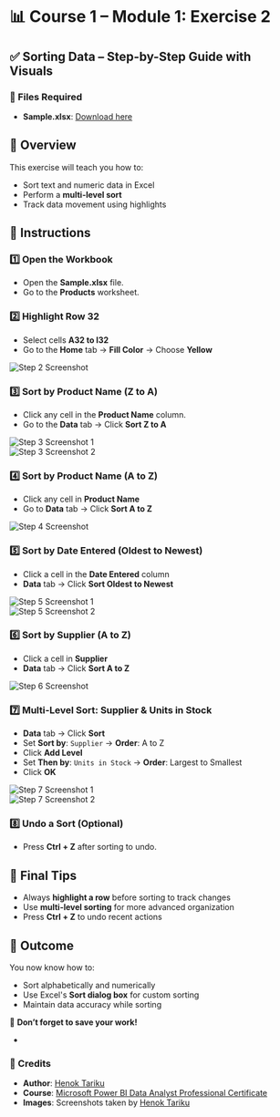 # 📊 Course 1 – Module 1: Exercise 2  
## ✅ Sorting Data – Step-by-Step Guide with Visuals



### 🔗 Files Required

- **Sample.xlsx**: [Download here](https://d3c33hcgiwev3.cloudfront.net/thgZ9WJSSjSfGBO41sT9Vg_851b0cfdbb8c4605b0971707cd6fa4e1_Adventure-Works-Inventory.xlsx?Expires=1746489600&Signature=DApGzRUah5~kZeeqdfJh3sDeKkyJGnmSPBsCi1Ni01QrffdQufQF9UOKawoYuyLwN0is2WIp5ZcaajamB95C0Q3CGJ3x1MBSn4K5DuKMsDl31vx~T-IbJ2xtIVB-1IDSyuP6ap2yMWOZwzvtYOW~WD~BwAeKI9~~CwKzd8wesB0_&Key-Pair-Id=APKAJLTNE6QMUY6HBC5A)



## 🧭 Overview

This exercise will teach you how to:
- Sort text and numeric data in Excel
- Perform a **multi-level sort**
- Track data movement using highlights



## 📝 Instructions

### 1️⃣ Open the Workbook

- Open the **Sample.xlsx** file.
- Go to the **Products** worksheet.



### 2️⃣ Highlight Row 32

- Select cells **A32 to I32**
- Go to the **Home** tab → **Fill Color** → Choose **Yellow**

![Step 2 Screenshot](https://github.com/user-attachments/assets/aaf73837-b855-4837-8595-f89b8586f7c4)



### 3️⃣ Sort by Product Name (Z to A)

- Click any cell in the **Product Name** column.
- Go to the **Data** tab → Click **Sort Z to A**

![Step 3 Screenshot 1](https://github.com/user-attachments/assets/734ed4bd-f487-4d3b-94be-6668cba3bf62)  
![Step 3 Screenshot 2](https://github.com/user-attachments/assets/44fd8cd5-cb4f-4029-8b75-6fd13a5fbba4)



### 4️⃣ Sort by Product Name (A to Z)

- Click any cell in **Product Name**
- Go to **Data** tab → Click **Sort A to Z**

![Step 4 Screenshot](https://github.com/user-attachments/assets/4472aaf3-9584-4fe3-82ca-efbdb14969a4)



### 5️⃣ Sort by Date Entered (Oldest to Newest)

- Click a cell in the **Date Entered** column
- **Data** tab → Click **Sort Oldest to Newest**

![Step 5 Screenshot 1](https://github.com/user-attachments/assets/c5c36605-7d9f-4274-85be-7b5c028347f7)  
![Step 5 Screenshot 2](https://github.com/user-attachments/assets/7baa073b-b040-483d-939f-d6a2c943163a)



### 6️⃣ Sort by Supplier (A to Z)

- Click a cell in **Supplier**
- **Data** tab → Click **Sort A to Z**

![Step 6 Screenshot](https://github.com/user-attachments/assets/392703fd-9b4d-47b9-b55d-0d5edce03b98)



### 7️⃣ Multi-Level Sort: Supplier & Units in Stock

- **Data** tab → Click **Sort**
- Set **Sort by**: `Supplier` → **Order**: A to Z
- Click **Add Level**
- Set **Then by**: `Units in Stock` → **Order**: Largest to Smallest
- Click **OK**

![Step 7 Screenshot 1](https://github.com/user-attachments/assets/2e24eee8-15bc-4be0-87cc-7aecd6126d69)  
![Step 7 Screenshot 2](https://github.com/user-attachments/assets/aee066a7-fade-4c5e-8834-e76f033c3481)



### 8️⃣ Undo a Sort (Optional)

- Press **Ctrl + Z** after sorting to undo.



## 📌 Final Tips

- Always **highlight a row** before sorting to track changes
- Use **multi-level sorting** for more advanced organization
- Press **Ctrl + Z** to undo recent actions



## 🎯 Outcome

You now know how to:
- Sort alphabetically and numerically
- Use Excel's **Sort dialog box** for custom sorting
- Maintain data accuracy while sorting



📁 **Don’t forget to save your work!**

-

### 🔖 Credits

- **Author**: [Henok Tariku](<insert your GitHub or website>)
- **Course**: [Microsoft Power BI Data Analyst Professional Certificate](https://www.coursera.org/professional-certificates/microsoft-power-bi-data-analyst/paidmedia?utm_medium=sem&utm_source=gg&utm_campaign=b2c_emea_microsoft-power-bi-data-analyst_microsoft_ftcof_professional-certificates_px_dr_bau_gg_sem_pr_s4_en_m_hyb_24-05_x&campaignid=21290572798&adgroupid=163921513602&device=c&keyword=power%20bi%20certification%20course&matchtype=p&network=g&devicemodel=&creativeid=724572967597&assetgroupid=&targetid=kwd-379114099590&extensionid=&placement=&gad_source=1&gad_campaignid=21290572798&gbraid=0AAAAADdKX6ZWX5jrN9dcQhNyAMLs57stx&gclid=EAIaIQobChMI3L7mnMiJjQMVbIN8Bh2nhiwtEAAYASAAEgJNn_D_BwE)
- **Images**: Screenshots taken by [Henok Tariku](https://github.com/henon12)
